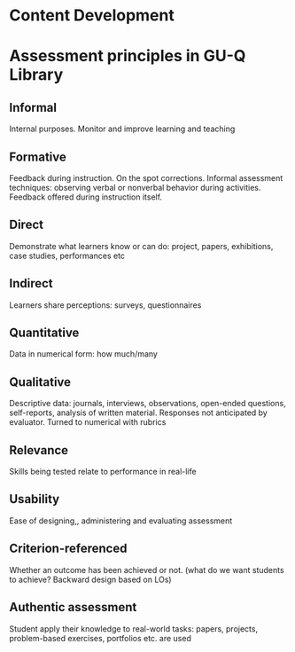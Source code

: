 # Content Development

# Assessment principles in GU-Q Library
## Informal
Internal purposes. Monitor and improve learning and teaching
## Formative
Feedback during instruction. On the spot corrections. Informal assessment techniques: observing verbal or nonverbal behavior during activities. Feedback offered during instruction itself.
## Direct
Demonstrate what learners know or can do: project, papers, exhibitions, case studies, performances etc
## Indirect
Learners share perceptions: surveys, questionnaires
## Quantitative
Data in numerical form: how much/many
## Qualitative
Descriptive data: journals, interviews, observations, open-ended questions, self-reports, analysis of written material. Responses not anticipated by evaluator. Turned to numerical with rubrics
## Relevance
Skills being tested relate to performance in real-life
## Usability
Ease of designing,, administering and evaluating assessment
## Criterion-referenced 
Whether an outcome has been achieved or not. (what do we want students to achieve? Backward design based on LOs)
## Authentic assessment
Student apply their knowledge to real-world tasks: papers, projects, problem-based exercises, portfolios etc. are used


